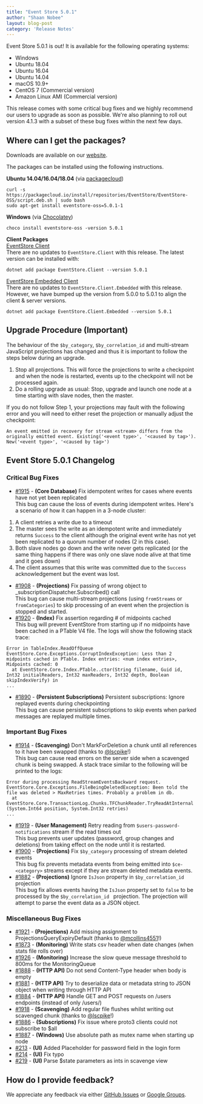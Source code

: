 ```yaml
---
title: "Event Store 5.0.1"
author: "Shaan Nobee"
layout: blog-post
category: 'Release Notes'
---
```

Event Store 5.0.1 is out! It is available for the following operating systems:

- Windows
- Ubuntu 18.04
- Ubuntu 16.04
- Ubuntu 14.04
- macOS 10.9+
- CentOS 7 (Commercial version)
- Amazon Linux AMI (Commercial version)

This release comes with some critical bug fixes and we highly recommend our users to upgrade as soon as possible. We're also planning to roll out version 4.1.3 with a subset of these bug fixes within the next few days.

## Where can I get the packages?

Downloads are available on our [website](https://eventstore.org/downloads/).

The packages can be installed using the following instructions.

**Ubuntu 14.04/16.04/18.04** (via [packagecloud](https://packagecloud.io/EventStore/EventStore-OSS))

```
curl -s https://packagecloud.io/install/repositories/EventStore/EventStore-OSS/script.deb.sh | sudo bash
sudo apt-get install eventstore-oss=5.0.1-1
```

**Windows** (via [Chocolatey](https://chocolatey.org/packages/eventstore-oss/))

```
choco install eventstore-oss -version 5.0.1
```

**Client Packages**  
[EventStore Client](https://www.nuget.org/packages/EventStore.Client/)  
There are no updates to `EventStore.Client` with this release. The latest version can be installed with:
```
dotnet add package EventStore.Client --version 5.0.1
```

[EventStore Embedded Client](https://www.nuget.org/packages/EventStore.Client.Embedded/)  
There are no updates to `EventStore.Client.Embedded` with this release. However, we have bumped up the version from 5.0.0 to 5.0.1 to align the client & server versions.
```
dotnet add package EventStore.Client.Embedded --version 5.0.1
```

## Upgrade Procedure (Important)
The behaviour of the `$by_category`, `$by_correlation_id` and multi-stream JavaScript projections has changed and thus it is important to follow the steps below during an upgrade.

1. Stop all projections. This will force the projections to write a checkpoint and when the node is restarted, events up to the checkpoint will not be processed again.
2. Do a rolling upgrade as usual: Stop, upgrade and launch one node at a time starting with slave nodes, then the master.

If you do not follow Step 1, your projections may fault with the following error and you will need to either reset the projection or manually adjust the checkpoint:
```
An event emitted in recovery for stream <stream> differs from the originally emitted event. Existing('<event type>', '<caused by tag>'). New('<event type>', '<caused by tag>')
```

## Event Store 5.0.1 Changelog

### Critical Bug Fixes

* [#1915](https://github.com/EventStore/EventStore/pull/1915) - **(Core Database)** Fix idempotent writes for cases where events have not yet been replicated  
This bug can cause the loss of events during idempotent writes. Here's a scenario of how it can happen in a 3-node cluster:
1. A client retries a write due to a timeout
2. The master sees the write as an idempotent write and immediately returns `Success` to the client although the original event write has not yet been replicated to a quorum number of nodes (2 in this case).
3. Both slave nodes go down and the write never gets replicated (or the same thing happens if there was only one slave node alive at that time and it goes down)
4. The client assumes that this write was committed due to the `Success` acknowledgement but the event was lost.
* [#1908](https://github.com/EventStore/EventStore/pull/1908) - **(Projections)** Fix passing of wrong object to _subscriptionDispatcher.Subscribed() call  
This bug can cause multi-stream projections (using `fromStreams` or `fromCategories`) to skip processing of an event when the projection is stopped and started.
* [#1920](https://github.com/EventStore/EventStore/pull/1920) - **(Index)** Fix assertion regarding # of midpoints cached  
This bug will prevent EventStore from starting up if no midpoints have been cached in a PTable V4 file. The logs will show the following stack trace:
```
Error in TableIndex.ReadOffQueue
EventStore.Core.Exceptions.CorruptIndexException: Less than 2 midpoints cached in PTable. Index entries: <num index entries>, Midpoints cached: 0
  at EventStore.Core.Index.PTable..ctor(String filename, Guid id, Int32 initialReaders, Int32 maxReaders, Int32 depth, Boolean skipIndexVerify) in
...
```
* [#1890](https://github.com/EventStore/EventStore/pull/1890) - **(Persistent Subscriptions)** Persistent subscriptions: Ignore replayed events during checkpointing  
This bug can cause persistent subscriptions to skip events when parked messages are replayed multiple times.

### Important Bug Fixes
* [#1914](https://github.com/EventStore/EventStore/pull/1914) - **(Scavenging)** Don't MarkForDeletion a chunk until all references to it have been swapped (thanks to [@lscpike](http://github.com/lscpike)!)  
This bug can cause read errors on the server side when a scavenged chunk is being swapped. A stack trace similar to the following will be printed to the logs:

```
Error during processing ReadStreamEventsBackward request.
EventStore.Core.Exceptions.FileBeingDeletedException: Been told the file was deleted > MaxRetries times. Probably a problem in db.
  at EventStore.Core.TransactionLog.Chunks.TFChunkReader.TryReadAtInternal (System.Int64 position, System.Int32 retries)
...
```
* [#1919](https://github.com/EventStore/EventStore/pull/1919) - **(User Management)** Retry reading from `$users-password-notifications` stream if the read times out  
This bug prevents user updates (password, group changes and deletions) from taking effect on the node until it is restarted.
* [#1900](https://github.com/EventStore/EventStore/pull/1900) - **(Projections)** Fix `$by_category` processing of stream deleted events  
This bug fix prevents metadata events from being emitted into `$ce-<category>` streams except if they are stream deleted metadata events.
* [#1882](https://github.com/EventStore/EventStore/pull/1882) - **(Projections)** Ignore `IsJson` property in `$by_correlation_id` projection  
This bug fix allows events having the `IsJson` property set to `false` to be processed by the `$by_correlation_id ` projection. The projection will attempt to parse the event data as a JSON object.

### Miscellaneous Bug Fixes
* [#1921](https://github.com/EventStore/EventStore/pull/1921) - **(Projections)** Add missing assignment to ProjectionsQueryExpiryDefault (thanks to [@mcollins4551](http://github.com/mcollins4551)!)
* [#1873](https://github.com/EventStore/EventStore/pull/1873) - **(Monitoring)** Write stats csv header when date changes (when stats file rolls over)
* [#1926](https://github.com/EventStore/EventStore/pull/1926) - **(Monitoring)** Increase the slow queue message threshold to 800ms for the MonitoringQueue
* [#1888](https://github.com/EventStore/EventStore/pull/1888) - **(HTTP API)** Do not send Content-Type header when body is empty
* [#1881](https://github.com/EventStore/EventStore/pull/1881) - **(HTTP API)** Try to deserialize data or metadata string to JSON object when writing through HTTP API
* [#1884](https://github.com/EventStore/EventStore/pull/1884) - **(HTTP API)** Handle GET and POST requests on /users endpoints (instead of only /users/)
* [#1918](https://github.com/EventStore/EventStore/pull/1918) - **(Scavenging)** Add regular file flushes whilst writing out scavenged chunk  (thanks to [@lscpike](http://github.com/lscpike)!)  
* [#1886](https://github.com/EventStore/EventStore/pull/1886) - **(Subscriptions)** Fix issue where proto3 clients could not subscribe to $all
* [#1887](https://github.com/EventStore/EventStore/pull/1887) - **(Windows)** Use absolute path as mutex name when starting up node
* [#213](https://github.com/EventStore/EventStore.UI/pull/213) - **(UI)** Added Placeholder for password field in the login form
* [#214](https://github.com/EventStore/EventStore.UI/pull/214) - **(UI)** Fix typo
* [#219](https://github.com/EventStore/EventStore.UI/pull/219) - **(UI)** Parse $state parameters as ints in scavenge view

## How do I provide feedback?

We appreciate any feedback via either [GitHub Issues](https://github.com/EventStore/EventStore) or [Google Groups](https://groups.google.com/forum/#!forum/event-store).
